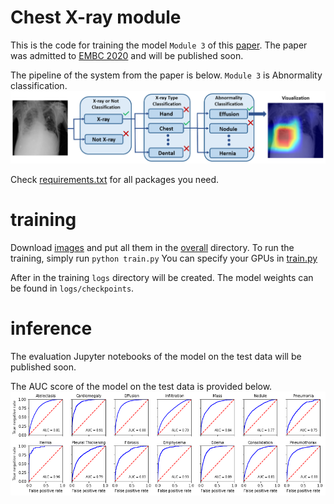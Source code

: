 # Chest X-ray module

This is the code for training the model ```Module 3``` of this [paper](https://arxiv.org/ftp/arxiv/papers/2003/2003.08605.pdf). 
The paper was admitted to [EMBC 2020](https://embc.embs.org/2020/) and will be published soon.

The pipeline of the system from the paper is below. ```Module 3``` is Abnormality classification. 
![The pipeline](./pics/ProjectIllustration.jpg)

Check [requirements.txt](requirements.txt) for all packages you need.

# training
Download [images](https://nihcc.app.box.com/v/ChestXray-NIHCC) and put all them in the [overall](overall) directory.
To run the training, simply run `python train.py`
You can specify your GPUs in [train.py](train.py)

After in the training ```logs``` directory will be created. The model weights can be found in ```logs/checkpoints```.

# inference

The evaluation Jupyter notebooks of the model on the test data will be published soon.

The AUC score of the model on the test data is provided below.
![aucs](./pics/aucs.png)





